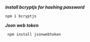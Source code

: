 ***install bcryptjs for hashing password***
```
npm i bcryptjs
```

***Json web token***
```
 npm install jsonwebtoken
 ```

 